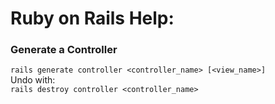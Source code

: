 # Ruby on Rails Help:

### Generate a Controller
`rails generate controller <controller_name> [<view_name>]`  
Undo with:  
`rails destroy controller <controller_name>`
